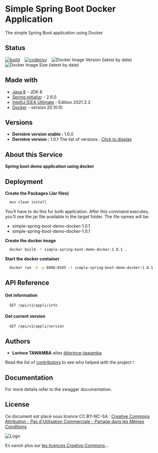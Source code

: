# Simple Spring Boot Docker Application

The simple Spring Boot application using Docker

## Status

[![build](https://github.com/geekymon2/carmarketplace-car-info-svc/actions/workflows/build.yml/badge.svg)](https://github.com/geekymon2/carmarketplace-car-info-svc/actions/workflows/build.yml) &nbsp;&nbsp; [![codecov](https://codecov.io/gh/geekymon2/carmarketplace-car-info-svc/branch/main/graph/badge.svg?token=LH7ATDIHTB)](https://codecov.io/gh/geekymon2/carmarketplace-car-info-svc) &nbsp;&nbsp; ![Docker Image Version (latest by date)](https://img.shields.io/docker/v/geekymon2/cm-car-info-svc) &nbsp;&nbsp; ![Docker Image Size (latest by date)](https://img.shields.io/docker/image-size/geekymon2/cm-car-info-svc)


## Made with

* [Java 8](https://www.java.com/fr/download/) - JDK 8
* [Spring initializr](https://start.spring.io/) - 2.6.0
* [IntelliJ IDEA Utlimate](https://www.jetbrains.com/fr-fr/idea/) - Edition 2021.2.2
* [Docker](https://www.docker.com/) - version 20.10.10

## Versions

- **Dernière version stable :** 1.0.0
- **Dernière version :** 1.0.1
  The list of versions : [Click to display](https://github.com/lorince-tawamba/spring-boot-demo-docker/tags)

## About this Service

**Spring boot demo application using docker**

## Deployment

**Create the Packages (Jar files)**

```bash
  mvn clean install
```

You’ll have to do this for both application. After this command executes, you’ll see the jar file available in the target folder. The file names will be:

- simple-spring-boot-demo-docker-1.0.1
- simple-spring-boot-demo-docker-1.0.1

**Create the docker image**

```bash
  docker build -t simple-spring-boot-demo-docker:1.0.1 .
```

**Start the docker container**

```bash
  docker run -d -p 8080:8585 -t simple-spring-boot-demo-docker:1.0.1
```

## API Reference

#### Get information

```http
  GET /api/v1/appli/info
```

#### Get current version

```http
  GET /api/v1/appli/version
```

## Authors

* **Lorince TAWAMBA** _alias_ [@lorince-tawamba](https://github.com/lorince-tawamba)

Read the list of [contributors](https://github.com/lorince-tawamba/spring-boot-demo-docker/contributors) to see who helped with the project !

## Documentation

For more details refer to the swagger documentation.

## License

Ce document est placé sous licence CC BY-NC-SA :  [Creative Commons
Attribution - Pas d'Utilisation Commerciale - Partage dans les Mêmes Conditions](https://creativecommons.org/licenses/by-nc-sa/4.0/)

![Logo](https://licensebuttons.net/l/by-nc-sa/3.0/88x31.png)

En savoir plus sur [les licences Creative Commons](https://creativecommons.org/licenses/?lang=fr-FR)...
